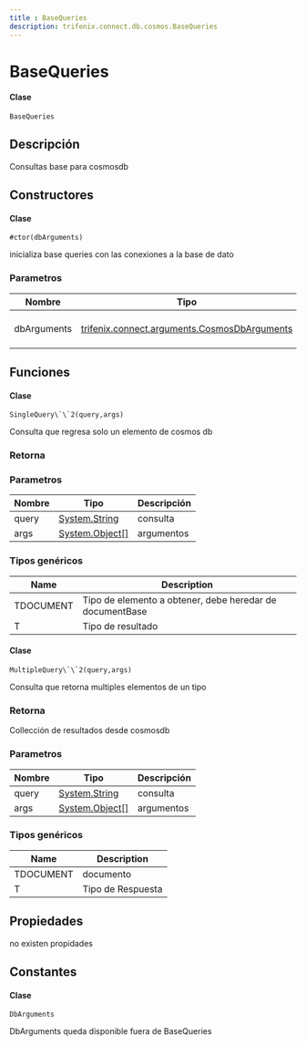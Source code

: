 ```yaml
---
title : BaseQueries
description: trifenix.connect.db.cosmos.BaseQueries
---
```


# BaseQueries

<CodeBlock slots = 'heading, code' repeat = '1' languages = 'C#' />

#### Clase
```
BaseQueries
```

## Descripción
Consultas base para cosmosdb
## Constructores


<CodeBlock slots = 'heading, code' repeat = '1' languages = 'C#' />

#### Clase
```
#ctor(dbArguments)
```


inicializa base queries con las conexiones a la base de dato
### Parametros
| Nombre | Tipo | Descripción |
| ------ | ---- | ----------- |
| dbArguments | [trifenix.connect.arguments.CosmosDbArguments](#T-trifenix-connect-arguments-CosmosDbArguments 'trifenix.connect.arguments.CosmosDbArguments') | argumentos de la base de datos |

## Funciones


<CodeBlock slots = 'heading, code' repeat = '1' languages = 'C#' />

#### Clase
```
SingleQuery\`\`2(query,args)
```


Consulta que regresa solo un elemento de cosmos db
### Retorna

### Parametros
| Nombre | Tipo | Descripción |
| ------ | ---- | ----------- |
| query | [System.String](http://msdn.microsoft.com/query/dev14.query?appId=Dev14IDEF1&l=EN-US&k=k:System.String 'System.String') | consulta |
| args | [System.Object[]](http://msdn.microsoft.com/query/dev14.query?appId=Dev14IDEF1&l=EN-US&k=k:System.Object[] 'System.Object[]') | argumentos |
### Tipos genéricos
| Name | Description |
| ---- | ----------- |
| TDOCUMENT | Tipo de elemento a obtener, debe heredar de documentBase |
| T | Tipo de resultado |

<CodeBlock slots = 'heading, code' repeat = '1' languages = 'C#' />

#### Clase
```
MultipleQuery\`\`2(query,args)
```


Consulta que retorna multiples elementos de un tipo
### Retorna
Collección de resultados desde cosmosdb
### Parametros
| Nombre | Tipo | Descripción |
| ------ | ---- | ----------- |
| query | [System.String](http://msdn.microsoft.com/query/dev14.query?appId=Dev14IDEF1&l=EN-US&k=k:System.String 'System.String') | consulta |
| args | [System.Object[]](http://msdn.microsoft.com/query/dev14.query?appId=Dev14IDEF1&l=EN-US&k=k:System.Object[] 'System.Object[]') | argumentos |
### Tipos genéricos
| Name | Description |
| ---- | ----------- |
| TDOCUMENT | documento |
| T | Tipo de Respuesta |
## Propiedades

no existen propidades

## Constantes

<CodeBlock slots = 'heading, code' repeat = '1' languages = 'C#' />

#### Clase
```
DbArguments
```


DbArguments queda disponible fuera de BaseQueries
